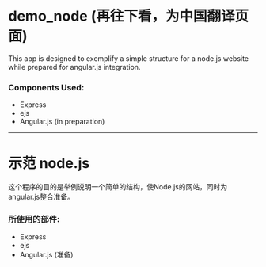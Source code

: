 # demo_node (再往下看，为中国翻译页面)
This app is designed to exemplify a simple structure for a node.js website while prepared for angular.js integration.

### Components Used:
* Express
* ejs
* Angular.js (in preparation)

***

# 示范 node.js
这个程序的目的是举例说明一个简单的结构，使Node.js的网站，同时为angular.js整合准备。

### 所使用的部件:
* Express
* ejs
* Angular.js (准备)
